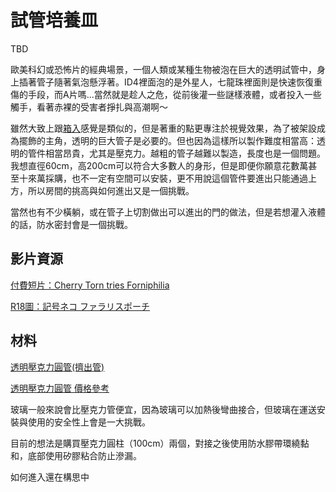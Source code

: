 試管培養皿
=====

TBD

歐美科幻或恐怖片的經典場景，一個人類或某種生物被泡在巨大的透明試管中，身上插著管子隨著氣泡懸浮著。ID4裡面泡的是外星人，七龍珠裡面則是快速恢復重傷的手段，而A片嗎...當然就是趁人之危，從前後灌一些謎樣液體，或者投入一些觸手，看著赤裸的受害者掙扎與高潮啊～

雖然大致上跟[箱入](box.md)感覺是類似的，但是著重的點更專注於視覺效果，為了被架設成為擺飾的主角，透明的巨大管子是必要的。但也因為這樣所以製作難度相當高：透明的管件相當昂貴，尤其是壓克力。越粗的管子越難以製造，長度也是一個問題。我想直徑60cm，高200cm可以符合大多數人的身形，但是即便你願意花數萬甚至十來萬採購，也不一定有空間可以安裝，更不用說這個管件要進出只能通過上方，所以房間的挑高與如何進出又是一個挑戰。

當然也有不少橫躺，或在管子上切割做出可以進出的門的做法，但是若想灌入液體的話，防水密封會是一個挑戰。

## 影片資源

[付費短片：Cherry Torn tries Forniphilia](https://www.houseofgord.com/d/cherry-torn-tries-forniphilia)

[R18圖：記号ネコ ファラリスポーチ](https://www.pixiv.net/artworks/79431448)

## 材料

[透明壓克力圓管(擠出管)](https://goods.ruten.com.tw/item/show?21924733873593#info)

[透明壓克力圓管 價格參考](http://www.bridgeacry.com.tw/d2.htm)

玻璃一般來說會比壓克力管便宜，因為玻璃可以加熱後彎曲接合，但玻璃在運送安裝與使用的安全性上會是一大挑戰。

目前的想法是購買壓克力圓柱（100cm）兩個，對接之後使用防水膠帶環繞黏和，底部使用矽膠粘合防止滲漏。

如何進入還在構思中